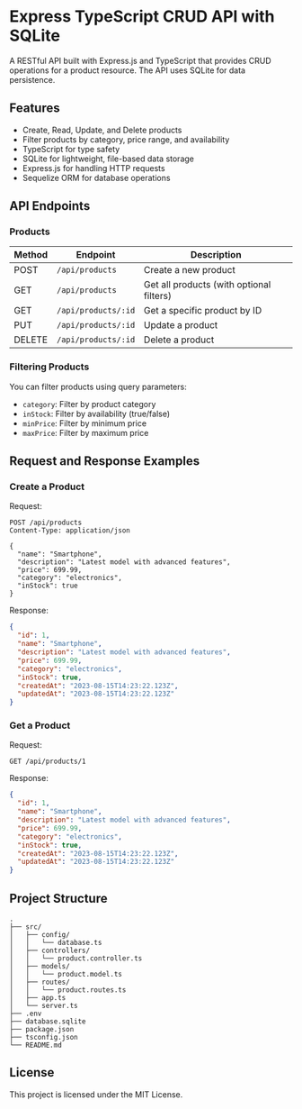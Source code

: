 # Express TypeScript CRUD API with SQLite

A RESTful API built with Express.js and TypeScript that provides CRUD operations for a product resource. The API uses SQLite for data persistence.

## Features

- Create, Read, Update, and Delete products
- Filter products by category, price range, and availability
- TypeScript for type safety
- SQLite for lightweight, file-based data storage
- Express.js for handling HTTP requests
- Sequelize ORM for database operations

## API Endpoints

### Products

| Method | Endpoint            | Description                              |
| ------ | ------------------- | ---------------------------------------- |
| POST   | `/api/products`     | Create a new product                     |
| GET    | `/api/products`     | Get all products (with optional filters) |
| GET    | `/api/products/:id` | Get a specific product by ID             |
| PUT    | `/api/products/:id` | Update a product                         |
| DELETE | `/api/products/:id` | Delete a product                         |

### Filtering Products

You can filter products using query parameters:

- `category`: Filter by product category
- `inStock`: Filter by availability (true/false)
- `minPrice`: Filter by minimum price
- `maxPrice`: Filter by maximum price

## Request and Response Examples

### Create a Product

Request:

```http
POST /api/products
Content-Type: application/json

{
  "name": "Smartphone",
  "description": "Latest model with advanced features",
  "price": 699.99,
  "category": "electronics",
  "inStock": true
}
```

Response:

```json
{
  "id": 1,
  "name": "Smartphone",
  "description": "Latest model with advanced features",
  "price": 699.99,
  "category": "electronics",
  "inStock": true,
  "createdAt": "2023-08-15T14:23:22.123Z",
  "updatedAt": "2023-08-15T14:23:22.123Z"
}
```

### Get a Product

Request:

```http
GET /api/products/1
```

Response:

```json
{
  "id": 1,
  "name": "Smartphone",
  "description": "Latest model with advanced features",
  "price": 699.99,
  "category": "electronics",
  "inStock": true,
  "createdAt": "2023-08-15T14:23:22.123Z",
  "updatedAt": "2023-08-15T14:23:22.123Z"
}
```

## Project Structure

```
.
├── src/
│   ├── config/
│   │   └── database.ts
│   ├── controllers/
│   │   └── product.controller.ts
│   ├── models/
│   │   └── product.model.ts
│   ├── routes/
│   │   └── product.routes.ts
│   ├── app.ts
│   └── server.ts
├── .env
├── database.sqlite
├── package.json
├── tsconfig.json
└── README.md
```

## License

This project is licensed under the MIT License.
